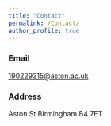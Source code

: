 ```yaml
---
title: "Contact"
permalink: /Contact/
author_profile: true
---
```




### Email
190229315@aston.ac.uk

### Address
Aston St
Birmingham 
B4 7ET